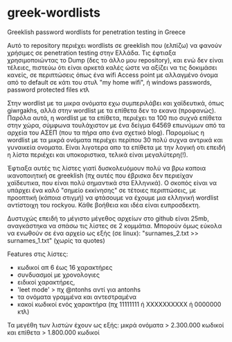 # greek-wordlists
Greeklish password wordlists for penetration testing in Greece

Αυτό το repository περιέχει wordlists σε greeklish που (ελπίζω) να φανούν χρήσιμες σε penetration testing στην Ελλάδα. Τις έφτιαξα χρησιμοποιώντας το Dump (δες το άλλο μου repository), και ενώ δεν είναι τέλειες, πιστεύω ότι είναι αρκετά καλές ώστε να αξίζει να τις δοκιμάσει κανείς, σε περιπτώσεις όπως ένα wifi Access point με αλλαγμένο όνομα από το default σε κάτι του στυλ "my home wifi", ή windows passwords, password protected files κτλ

Στην wordlist με τα μικρα ονόματα εχω συμπεριλάβει και χαϊδευτικά, όπως giwrgakhs, αλλά στην wordlist με τα επίθετα δεν το εκανα (προφανώς). Παρόλα αυτά, η wordlist με τα επίθετα, περιέχει τα 100 πιο συχνά επίθετα στην χώρα, σύμφωνα τουλάχιστον με ένα δείγμα 64569 επωνύμων από τα αρχεία του ΑΣΕΠ (που τα πήρα απο ένα σχετικό blog). Παρομοίως η wordlist με τα μικρά ονόματα περιέχει περίπου 30 πολύ συχνα αντρικά και γυναικεία ονοματα. Είναι λιγοτερα απο τα επίθετα με την λογική οτι επειδή η λίστα περιέχει και υποκοριστικα, τελικά είναι μεγαλύτερη(!). 

Έφτιαξα αυτές τις λίστες γιατί δυσκολευόμουν πολύ να βρω καποια ικανοποιητική σε greeklish (πχ αυτές που έβρισκα δεν περιείχαν χαϊδευτικα, που είναι πολύ σημαντικά στα Ελληνικά). Ο σκοπός είναι να υπάρχει ένα καλό "σημείο εκκίνησης" σε τέτοιες περιπτώσεις, με προοπτική (κάποια στιγμή) να φτάσουμε να έχουμε μια ελληνική wordlist αντίστοιχη του rockyou. Κάθε βοήθεια και ιδέα είναι ευπροσδεκτη.

Δυστυχώς επειδή το μέγιστο μέγεθος αρχείων στο github είναι 25mb, αναγκάστηκα να σπάσω τις λίστες σε 2 κομμάτια.
Μπορούν όμως εύκολα να ενωθούν σε ένα αρχείο ως εξής (σε linux):
"surnames_2.txt >> surnames_1.txt" (χωρίς τα quotes)

Features στις λίστες:
- κωδικοί απ 6 έως 16 χαρακτήρες
- συνδυασμοί με χρονολογιες
- ειδικοί χαρακτήρες,
- 'leet mode' > πχ @ntonhs αντί για antonhs 
- τα ονόματα γραμμένα και αντεστραμένα
- κακοί κωδικοί ενός χαρακτήρα (πχ 11111111 ή ΧΧΧΧΧΧΧΧΧΧ ή 0000000 κτλ)

Τα μεγέθη των λιστών έχουν ως εξής: μικρά ονόματα > 2.300.000 κωδικοί και επίθετα > 1.800.000 κωδικοί
  
